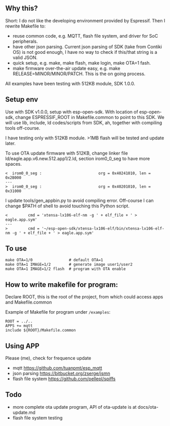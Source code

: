## Why this?
Short: I do not like the developing environment provided by Espressif. Then I rewrite Makefile to:
- reuse common code, e.g. MQTT, flash file system, and driver for SoC peripherals.
- have other json parsing. Current json parsing of SDK (take from Contiki OS) is not good enough, I have no way to check if this/that string is a valid JSON.
- quick setup, e.g. make, make flash, make login, make OTA=1 fash.
- make firmware over-the-air update easy, e.g. make RELEASE=MINOR/MINOR/PATCH. This is the on going process.

All examples have been testing with 512KB module, SDK 1.0.0.

## Setup env

Use with SDK v1.0.0, setup with esp-open-sdk. With location of esp-open-sdk, change ESPRESSIF_ROOT in Makefile.common to point to this SDK. We will use lib, include, ld codes/scripts from SDK, ah, together with compiling tools off-course.

I have testing only with 512KB module. >1MB flash will be tested and update later.

To use OTA update firmware with 512KB, change linker file ld/eagle.app.v6.new.512.app1/2.ld, section irom0_0_seg to have more spaces.

```
<  irom0_0_seg :                         org = 0x40241010, len = 0x2B000
---
>  irom0_0_seg :                         org = 0x40201010, len = 0x31000
```

I update tools/gen_appbin.py to avoid compiling error. Off-course I can change $PATH of shell to avoid touching this Python script.
```
<         cmd = 'xtensa-lx106-elf-nm -g ' + elf_file + ' > eagle.app.sym'
---
>         cmd = '~/esp-open-sdk/xtensa-lx106-elf/bin/xtensa-lx106-elf-nm -g ' + elf_file + ' > eagle.app.sym'
```

## To use

```
make OTA=1/0                # default OTA=1
make OTA=1 IMAGE=1/2        # generate image user1/user2
make OTA=1 IMAGE=1/2 flash  # program with OTA enable
```

## How to write makefile for program:

Declare ROOT, this is the root of the project, from which could access apps and Makefile.common

Example of Makefile for program under ```/examples```:
```
ROOT = ../..
APPS += mqtt
include ${ROOT}/Makefile.common
```

## Using APP
Please (me), check for frequence update

+ mqtt https://github.com/tuanpmt/esp_mqtt
+ json parsing https://bitbucket.org/zserge/jsmn
+ flash file system https://github.com/pellepl/spiffs

## Todo
+ more complete ota update program, API of ota-update is at docs/ota-update.md
+ flash file system testing
